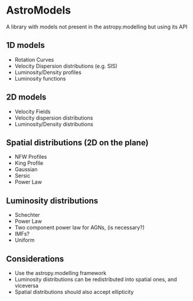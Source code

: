 # AstroModels

A library with models not present in the astropy.modelling but using its API

## 1D models

  - Rotation Curves
  - Velocity Dispersion distributions (e.g. SIS)
  - Luminosity/Density profiles
  - Luminosity functions

## 2D models

  - Velocity Fields
  - Velocity dispersion distributions
  - Luminosity/Density distributions



## Spatial distributions  (2D on the plane)

  - NFW Profiles
  - King Profile
  - Gaussian
  - Sersic
  - Power Law

## Luminosity distributions

  - Schechter
  - Power Law
  - Two component power law for AGNs, (is necessary?)
  - IMFs?
  - Uniform

## Considerations

  - Use the astropy.modelling framework
  - Luminosity distributions can be redistributed into spatial ones, and viceversa
  - Spatial distributions should also accept ellipticity
  
